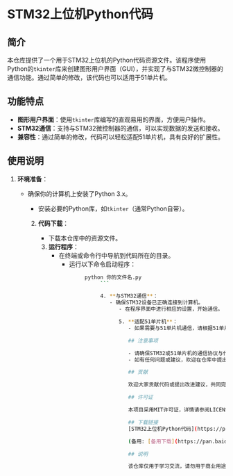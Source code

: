 # STM32上位机Python代码

## 简介

本仓库提供了一个用于STM32上位机的Python代码资源文件。该程序使用Python的`tkinter`库来创建图形用户界面（GUI），并实现了与STM32微控制器的通信功能。通过简单的修改，该代码也可以适用于51单片机。

## 功能特点

- **图形用户界面**：使用`tkinter`库编写的直观易用的界面，方便用户操作。
- **STM32通信**：支持与STM32微控制器的通信，可以实现数据的发送和接收。
- **兼容性**：通过简单的修改，代码可以轻松适配51单片机，具有良好的扩展性。

## 使用说明

1. **环境准备**：
   - 确保你的计算机上安装了Python 3.x。
      - 安装必要的Python库，如`tkinter`（通常Python自带）。

      2. **代码下载**：
         - 下载本仓库中的资源文件。

         3. **运行程序**：
            - 在终端或命令行中导航到代码所在的目录。
               - 运行以下命令启动程序：
                    ```bash
                         python 你的文件名.py
                              ```

                              4. **与STM32通信**：
                                 - 确保STM32设备已正确连接到计算机。
                                    - 在程序界面中进行相应的设置，开始通信。

                                    5. **适配51单片机**：
                                       - 如果需要与51单片机通信，请根据51单片机的通信协议对代码进行简单修改。

                                       ## 注意事项

                                       - 请确保STM32或51单片机的通信协议与代码中的设置一致。
                                       - 如有任何问题或建议，欢迎在仓库中提出Issue。

                                       ## 贡献

                                       欢迎大家贡献代码或提出改进建议，共同完善这个项目。

                                       ## 许可证

                                       本项目采用MIT许可证，详情请参阅LICENSE文件。

                                       ## 下载链接
                                       [STM32上位机Python代码](https://pan.quark.cn/s/bbafa1a74c6b) 

                                       (备用: [备用下载](https://pan.baidu.com/s/1ChDR3KwW24zG1dedxucanw?pwd=1234))

                                       ## 说明

                                       该仓库仅用于学习交流，请勿用于商业用途。
